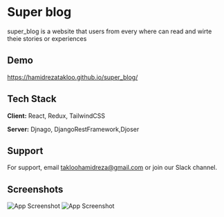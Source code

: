 
# Super blog

super_blog is a website that users from every where can read and wirte
theie stories or experiences


## Demo

https://hamidrezatakloo.github.io/super_blog/


## Tech Stack

**Client:** React, Redux, TailwindCSS

**Server:** Djnago, DjangoRestFramework,Djoser


## Support

For support, email takloohamidreza@gmail.com or join our Slack channel.


## Screenshots

![App Screenshot](https://i.paste.pics/KM53E.png)
![App Screenshot](https://i.paste.pics/KM58U.png)

